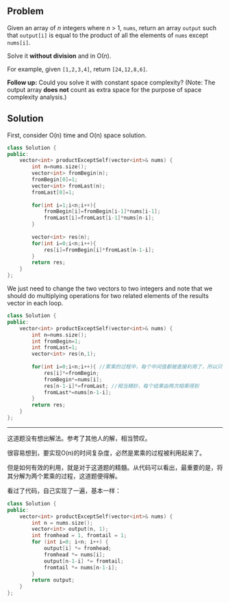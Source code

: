 
## Problem

Given an array of *n* integers where *n* > 1, `nums`, return an array `output` such that `output[i]` is equal to the product of all the elements of `nums` except `nums[i]`.

Solve it **without division** and in O(*n*).

For example, given `[1,2,3,4]`, return `[24,12,8,6]`.

**Follow up:**
Could you solve it with constant space complexity? (Note: The output array **does not** count as extra space for the purpose of space complexity analysis.)



## Solution

First, consider O(n) time and O(n) space solution.

```c++
class Solution {
public:
    vector<int> productExceptSelf(vector<int>& nums) {
        int n=nums.size();
        vector<int> fromBegin(n);
        fromBegin[0]=1;
        vector<int> fromLast(n);
        fromLast[0]=1;
        
        for(int i=1;i<n;i++){
            fromBegin[i]=fromBegin[i-1]*nums[i-1];
            fromLast[i]=fromLast[i-1]*nums[n-i];
        }
        
        vector<int> res(n);
        for(int i=0;i<n;i++){
            res[i]=fromBegin[i]*fromLast[n-1-i];
        }
        return res;
    }
};

```

We just need to change the two vectors to two integers and note that we should do multiplying operations for two related elements of the results vector in each loop.

```c++
class Solution {
public:
    vector<int> productExceptSelf(vector<int>& nums) {
        int n=nums.size();
        int fromBegin=1;
        int fromLast=1;
        vector<int> res(n,1);
        
        for(int i=0;i<n;i++){ //累乘的过程中，每个中间值都被直接利用了，所以只需要用int而不需要数组
            res[i]*=fromBegin;
            fromBegin*=nums[i];
            res[n-1-i]*=fromLast; //相当精妙，每个结果由两次相乘得到
            fromLast*=nums[n-1-i];
        }
        return res;
    }
};
```

---

这道题没有想出解法。参考了其他人的解，相当赞叹。

很容易想到，要实现O(n)的时间复杂度，必然是累乘的过程被利用起来了。

但是如何有效的利用，就是对于这道题的精髓。从代码可以看出，最重要的是，将其分解为两个累乘的过程，这道题便得解。

看过了代码，自己实现了一遍，基本一样：

```c++
class Solution {
public:
    vector<int> productExceptSelf(vector<int>& nums) {
        int n = nums.size();
        vector<int> output(n, 1);
        int fromhead = 1, fromtail = 1;
        for (int i=0; i<n; i++) {
            output[i] *= fromhead;
            fromhead *= nums[i];
            output[n-1-i] *= fromtail;
            fromtail *= nums[n-1-i];
        }
        return output;
    }
};
```

